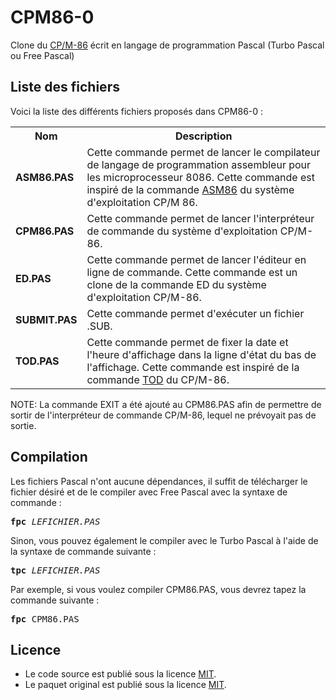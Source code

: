 # CPM86-0
Clone du <a href="https://www.gladir.com/OS/CPM86/intro.htm">CP/M-86</a> écrit en langage de programmation Pascal (Turbo Pascal ou Free Pascal)

<h2>Liste des fichiers</h2>

Voici la liste des différents fichiers proposés dans CPM86-0 :

<table>
		<tr>
			<th>Nom</th>
			<th>Description</th>	
		</tr>
		<tr>
			<td><b>ASM86.PAS</b></td>
			<td>Cette commande permet de lancer le compilateur de langage de programmation assembleur pour les microprocesseur 8086. Cette commande est inspiré de la commande <a href="https://www.gladir.com/OS/CPM86/asm86.htm">ASM86</a> du système d'exploitation CP/M 86.</td>
		</tr>	
     <tr>
			<td><b>CPM86.PAS</b></td>
			<td>Cette commande permet de lancer l'interpréteur de commande du système d'exploitation CP/M-86.</td>
		</tr>
	 	<tr>
			<td><b>ED.PAS</b></td>
			<td>Cette commande permet de lancer l'éditeur en ligne de commande. Cette commande est un clone de la commande ED du système d'exploitation CP/M-86.</td>
		</tr>
		<tr>
			<td><b>SUBMIT.PAS</b></td>
			<td>Cette commande permet d'exécuter un fichier .SUB.</td>
		</tr>
		<tr>
			<td><b>TOD.PAS</b></td>
			<td>Cette commande permet de fixer la date et l'heure d'affichage dans la ligne d'état du bas de l'affichage. Cette commande est inspiré de la commande <a href="https://www.gladir.com/OS/CPM86/tod.htm">TOD</a> du CP/M-86.</td>
		</tr>
</table>

NOTE: La commande EXIT a été ajouté au CPM86.PAS afin de permettre de sortir de l'interpréteur de commande CP/M-86, lequel ne prévoyait pas de sortie.

<h2>Compilation</h2>
	
Les fichiers Pascal n'ont aucune dépendances, il suffit de télécharger le fichier désiré et de le compiler avec Free Pascal avec la syntaxe de commande  :

<pre><b>fpc</b> <i>LEFICHIER.PAS</i></pre>
	
Sinon, vous pouvez également le compiler avec le Turbo Pascal à l'aide de la syntaxe de commande suivante :	

<pre><b>tpc</b> <i>LEFICHIER.PAS</i></pre>
	
Par exemple, si vous voulez compiler CPM86.PAS, vous devrez tapez la commande suivante :

<pre><b>fpc</b> CPM86.PAS</pre>

<h2>Licence</h2>
<ul>
 <li>Le code source est publié sous la licence <a href="https://github.com/gladir/CPM86-0/blob/main/LICENSE">MIT</a>.</li>
 <li>Le paquet original est publié sous la licence <a href="https://github.com/gladir/CPM86-0/blob/main/LICENSE">MIT</a>.</li>
</ul>

